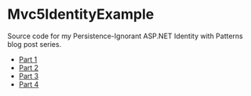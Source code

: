 # Mvc5IdentityExample
Source code for my Persistence-Ignorant ASP.NET Identity with Patterns blog post series.

* [Part 1][1]
* [Part 2][2]
* [Part 3][3]
* [Part 4][4]

[1]: http://timschreiber.com/2015/01/14/persistence-ignorant-asp-net-identity-with-patterns-part-1/
[2]: http://timschreiber.com/2015/01/25/persistence-ignorant-asp-net-identity-with-patterns-part-2/
[3]: http://timschreiber.com/2015/01/26/persistence-ignorant-asp-net-identity-with-patterns-part-3/
[4]: http://timschreiber.com/2015/01/28/persistence-ignorant-asp-net-identity-with-patterns-part-4/
